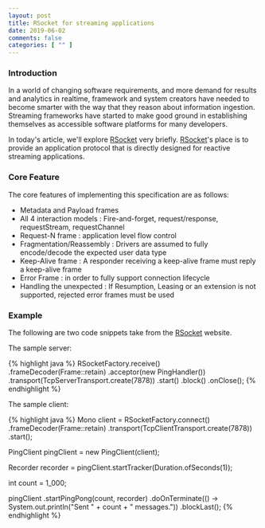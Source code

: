 ```yaml
---
layout: post
title: RSocket for streaming applications
date: 2019-06-02
comments: false
categories: [ "" ]
---
```


### Introduction

In a world of changing software requirements, and more demand for results and analytics in realtime, framework and system creators have needed to become smarter with the way that they reason about information ingestion. Streaming frameworks have started to make good ground in establishing themselves as accessible software platforms for many developers.

In today's article, we'll explore [RSocket](http://rsocket.io/) very briefly. [RSocket](http://rsocket.io/)'s place is to provide an application protocol that is directly designed for reactive streaming applications.

### Core Feature

The core features of implementing this specification are as follows:

* Metadata and Payload frames
* All 4 interaction models : Fire-and-forget, request/response, requestStream, requestChannel
* Request-N frame : application level flow control
* Fragmentation/Reassembly : Drivers are assumed to fully encode/decode the expected user data type
* Keep-Alive frame : A responder receiving a keep-alive frame must reply a keep-alive frame
* Error Frame : in order to fully support connection lifecycle
* Handling the unexpected : If Resumption, Leasing or an extension is not supported, rejected error frames must be used


### Example

The following are two code snippets take from the [RSocket](http://rsocket.io/) website.

The sample server:

{% highlight java %}
RSocketFactory.receive()
    .frameDecoder(Frame::retain)
    .acceptor(new PingHandler())
    .transport(TcpServerTransport.create(7878))
    .start()
    .block()
    .onClose();
{% endhighlight %}

The sample client:

{% highlight java %}
Mono<RSocket> client =
    RSocketFactory.connect()
        .frameDecoder(Frame::retain)
        .transport(TcpClientTransport.create(7878))
        .start();

PingClient pingClient = new PingClient(client);

Recorder recorder = pingClient.startTracker(Duration.ofSeconds(1));

int count = 1_000;

pingClient
    .startPingPong(count, recorder)
    .doOnTerminate(() -> System.out.println("Sent " + count + " messages."))
    .blockLast();
{% endhighlight %}


